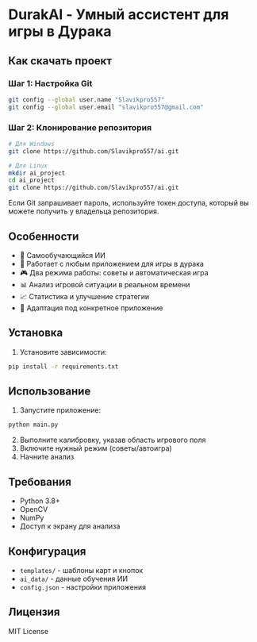 # DurakAI - Умный ассистент для игры в Дурака

## Как скачать проект

### Шаг 1: Настройка Git
```bash
git config --global user.name "Slavikpro557"
git config --global user.email "slavikpro557@gmail.com"
```

### Шаг 2: Клонирование репозитория
```bash
# Для Windows
git clone https://github.com/Slavikpro557/ai.git

# Для Linux
mkdir ai_project
cd ai_project
git clone https://github.com/Slavikpro557/ai.git
```

Если Git запрашивает пароль, используйте токен доступа, который вы можете получить у владельца репозитория.

## Особенности

- 🧠 Самообучающийся ИИ
- 📱 Работает с любым приложением для игры в дурака
- 🎮 Два режима работы: советы и автоматическая игра
- 📊 Анализ игровой ситуации в реальном времени
- 📈 Статистика и улучшение стратегии
- 🔄 Адаптация под конкретное приложение

## Установка

1. Установите зависимости:
```bash
pip install -r requirements.txt
```

## Использование

1. Запустите приложение:
```bash
python main.py
```

2. Выполните калибровку, указав область игрового поля
3. Включите нужный режим (советы/автоигра)
4. Начните анализ

## Требования

- Python 3.8+
- OpenCV
- NumPy
- Доступ к экрану для анализа

## Конфигурация

- `templates/` - шаблоны карт и кнопок
- `ai_data/` - данные обучения ИИ
- `config.json` - настройки приложения

## Лицензия

MIT License 
